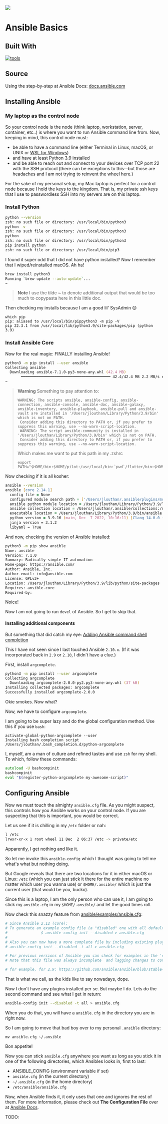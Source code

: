 ![](/logos/ansible-basics-teal-1280.png)
# Ansible Basics

## Built With

[![tools](https://skillicons.dev/icons?i=ansible,vscode,vim,python,bash,md,css,html,linux,git,github)](https://theologic.us/contact-me/)

## Source

Using the step-by-step at Ansible Docs: [docs.ansible.com](https://docs.ansible.com/ansible/latest/installation_guide/intro_installation.html)

## Installing Ansible

### My laptop as the control node

So your control node is the node (think laptop, workstation, server, container, etc..) is where you want to run Ansible command line from. Now, keeping in mind, this control node must:

- be able to have a command line (either Terminal in  Linux, macOS, or UNIX or [WSL for Windows](https://learn.microsoft.com/en-us/windows/wsl/install))
- and have at least Python 3.9 installed
- and be able to reach out and connect to your devices over TCP port 22 with the SSH protocol (there can be exceptions to this--but those are headaches and I am not trying to reinvent the wheel here.)

For the sake of my personal setup, my Mac laptop is perfect for a control node because I hold the keys to the kingdom. That is, my private ssh keys that I use to passwordless SSH into my servers are on this laptop.

### Install Python

```zsh
python --version
zsh: no such file or directory: /usr/local/bin/python3
python -v
zsh: no such file or directory: /usr/local/bin/python3
python
zsh: no such file or directory: /usr/local/bin/python3
pip install python
zsh: no such file or directory: /usr/local/bin/pip3
```

I found it super odd that I did not have python installed? Now I remember that I wiped/reinstalled macOS. Ah ha!

```zsh
brew install python3
Running `brew update --auto-update`...
~
```

> **Note**
> I use the tilde **~** to denote additional output that would be too much to copypasta here in this little doc.

Then checking my installs because I am a good lil' SysAdmin 😊

```zsj
which pip
pip: aliased to /usr/local/bin/pippython3 -m pip -V
pip 22.3.1 from /usr/local/lib/python3.9/site-packages/pip (python 3.9)
```

### Install Ansible Core

Now for the real magic: FINALLY installing Ansible!

```zsh
python3 -m pip install --user ansible
Collecting ansible
  Downloading ansible-7.1.0-py3-none-any.whl (42.4 MB)
       ━━━━━━━━━━━━━━━━━━━━━━━━━━━━━━━━━━━━━━━━ 42.4/42.4 MB 2.2 MB/s eta 0:00:00
~
```

> **Warning**
> Something to pay attention to:
> ```
> WARNING: The scripts ansible, ansible-config, ansible-connection, ansible-console, ansible-doc, ansible-galaxy, ansible-inventory, ansible-playbook, ansible-pull and ansible-vault are installed in '/Users/jlouthan/Library/Python/3.9/bin' which is not on PATH.
>  Consider adding this directory to PATH or, if you prefer to suppress this warning, use --no-warn-script-location.
>  WARNING: The script ansible-community is installed in '/Users/jlouthan/Library/Python/3.9/bin' which is not on PATH.
>  Consider adding this directory to PATH or, if you prefer to suppress this warning, use --no-warn-script-location.
>```
> Which makes me want to put this path in my .zshrc
> ```
> export PATH="$HOME/bin:$HOME/pilot:/usr/local/bin:`pwd`/flutter/bin:$HOME/Library/Python/3.9/bin"
> ```

Now checking if it is all kosher:

```zsh
ansible --version
ansible [core 2.14.1]
  config file = None
  configured module search path = ['/Users/jlouthan/.ansible/plugins/modules', '/usr/share/ansible/plugins/modules']
  ansible python module location = /Users/jlouthan/Library/Python/3.9/lib/python/site-packages/ansible
  ansible collection location = /Users/jlouthan/.ansible/collections:/usr/share/ansible/collections
  executable location = /Users/jlouthan/Library/Python/3.9/bin/ansible
  python version = 3.9.16 (main, Dec  7 2022, 10:16:11) [Clang 14.0.0 (clang-1400.0.29.202)] (/usr/local/opt/python@3.9/bin/python3.9)
  jinja version = 3.1.2
  libyaml = True
```

And now, checking the version of Ansible installed:

```zsh
python3 -m pip show ansible
Name: ansible
Version: 7.1.0
Summary: Radically simple IT automation
Home-page: https://ansible.com/
Author: Ansible, Inc.
Author-email: info@ansible.com
License: GPLv3+
Location: /Users/jlouthan/Library/Python/3.9/lib/python/site-packages
Requires: ansible-core
Required-by: 
```

Noice!

Now I am not going to run `devel` of Ansible. So I get to skip that.

#### Installing additional components

But something that did catch my eye: [Adding Ansible command shell completion](https://docs.ansible.com/ansible/latest/installation_guide/intro_installation.html#adding-ansible-command-shell-completion)

This I have not seen since I last touched Ansible `2.10.x`. (If it was incorporated back in `2.9` or `2.10`, I didn't have a clue.)

First, install `argcomplete`.

```zsh
python3 -m pip install --user argcomplete
Collecting argcomplete
  Downloading argcomplete-2.0.0-py2.py3-none-any.whl (37 kB)
Installing collected packages: argcomplete
Successfully installed argcomplete-2.0.0
```

Okie smokes. Now what?

Now, we have to configure `argcomplete`.

I am going to be super lazy and do the global configuration method. Use this if you use `bash`:

```
activate-global-python-argcomplete --user
Installing bash completion script /Users/jlouthan/.bash_completion.d/python-argcomplete
```

I, myself, am a man of culture and refined tastes and use `zsh` for my shell. To which, follow these commands:

```zsh
autoload -U bashcompinit
bashcompinit
eval "$(register-python-argcomplete my-awesome-script)"
```

## Configuring Ansible

Now we must touch the almighty `ansible.cfg` file. As you might suspect, this controls how you Ansible works on your control node. If you are suspecting that this is important, you would be correct.

Let us see if it is chilling in my `/etc` folder or nah:

```zsh
l /etc
lrwxr-xr-x 1 root wheel 11 Dec  2 06:37 /etc -> private/etc
```

Apparently, I get nothing and like it.

So let me invoke this `ansible-config` which I thought was going to tell me what's what but nothing doing.

But Google reveals that there are two locations for it in either macOS or Linux: `/etc` (which you can just stick it there for the entire machine no matter which user you wanna use) or `$HOME/.ansible/` which is just the current user (that would be you, bucko).

Since this is a laptop, I am the only person who can use it, I am going to stick my `ansible.cfg` in my `$HOME/.ansible/` and let the good times roll.

Now check this snazzy feature from [ansible/examples/ansible.cfg](https://github.com/ansible/ansible/blob/devel/examples/ansible.cfg):

```zsh
# Since Ansible 2.12 (core):
# To generate an example config file (a "disabled" one with all default settings, commented out):
#               $ ansible-config init --disabled > ansible.cfg
#
# Also you can now have a more complete file by including existing plugins:
# ansible-config init --disabled -t all > ansible.cfg

# For previous versions of Ansible you can check for examples in the 'stable' branches of each version
# Note that this file was always incomplete  and lagging changes to configuration settings

# for example, for 2.9: https://github.com/ansible/ansible/blob/stable-2.9/examples/ansible.cfg
```

That is what we call, as the kids like to say nowadays, dope.

Now I don't have any plugins installed per se. But maybe I do. Lets do the second command and see what I get in return:

```zsh
ansible-config init --disabled -t all > ansible.cfg
```

When you do that, you will have a `ansible.cfg` in the directory you are in right now.

So I am going to move that bad boy over to my personal `.ansible` directory:

`mv ansible.cfg ~/.ansible`

Bon appetite!

Now you can stick `ansible.cfg` anywhere you want as long as you stick it in one of the following directories, which Ansibles looks in, first to last:

- ANSIBLE_CONFIG (environment variable if set)
- `ansible.cfg` (in the current directory)
- `~/.ansible.cfg` (in the home directory)
- `/etc/ansible/ansible.cfg`

Now, when Ansible finds it, it only uses that one and ignores the rest of them. For more information, please check out **The Configuration File** over at [Ansible Docs](https://docs.ansible.com/ansible/latest/reference_appendices/config.html#the-configuration-file).

TODO:


